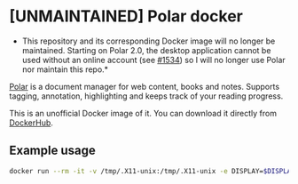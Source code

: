 # [UNMAINTAINED] Polar docker

* This repository and its corresponding Docker image will no longer be
  maintained. Starting on Polar 2.0, the desktop application cannot be used
  without an online account (see
  [#1534](https://github.com/burtonator/polar-bookshelf/issues/1534)) so I will
  no longer use Polar nor maintain this repo.*

[Polar](https://getpolarized.io/) is a document manager for web content, books
and notes. Supports tagging, annotation, highlighting and keeps track of your
reading progress.

This is an unofficial Docker image of it. You can download it directly from
[DockerHub](https://hub.docker.com/r/m0wer/docker-polar-bookshelf).

## Example usage

```bash
docker run --rm -it -v /tmp/.X11-unix:/tmp/.X11-unix -e DISPLAY=$DISPLAY -v /dev/shm:/dev/shm -v /etc/hosts:/etc/hosts --device /dev/snd --device /dev/dri --user $(id -u):$(id -g) -v ~/Downloads:/home/polar/Downloads -v ~/.polar:/home/polar/.polar -v ~/.config/polar-bookshelf:/home/polar/.config/polar-bookshelf m0wer/docker-polar-bookshelf:latest
```
